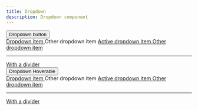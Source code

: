 ```yaml
---
title: Dropdown
description: Dropdown component
---
```


<div class="dropdown" data-controller="dropdown">
  <div class="dropdown-trigger">
    <button data-action="dropdown#toggleMenu" class="button" aria-haspopup="true" aria-controls="dropdown-menu">
      <span>Dropdown button</span>
      <span class="icon is-small">
        <i class="fas fa-angle-down" aria-hidden="true"></i>
      </span>
    </button>
  </div>
  <div class="dropdown-menu" id="dropdown-menu" role="menu">
    <div class="dropdown-content">
      <a href="#" class="dropdown-item">
        Dropdown item
      </a>
      <a class="dropdown-item">
        Other dropdown item
      </a>
      <a href="#" class="dropdown-item is-active">
        Active dropdown item
      </a>
      <a href="#" class="dropdown-item">
        Other dropdown item
      </a>
      <hr class="dropdown-divider">
      <a href="#" class="dropdown-item">
        With a divider
      </a>
    </div>
  </div>
</div>

<div class="dropdown" data-controller="dropdown" data-dropdown-hoverable-value='true'>
  <div class="dropdown-trigger">
    <button data-action="dropdown#toggleMenu" class="button" aria-haspopup="true" aria-controls="dropdown-menu">
      <span>Dropdown Hoverable</span>
      <span class="icon is-small">
        <i class="fas fa-angle-down" aria-hidden="true"></i>
      </span>
    </button>
  </div>
  <div class="dropdown-menu" id="dropdown-menu" role="menu">
    <div class="dropdown-content">
      <a href="#" class="dropdown-item">
        Dropdown item
      </a>
      <a class="dropdown-item">
        Other dropdown item
      </a>
      <a href="#" class="dropdown-item is-active">
        Active dropdown item
      </a>
      <a href="#" class="dropdown-item">
        Other dropdown item
      </a>
      <hr class="dropdown-divider">
      <a href="#" class="dropdown-item">
        With a divider
      </a>
    </div>
  </div>
</div>
